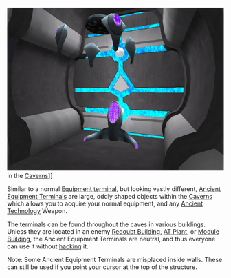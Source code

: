 ![](../images/AncientEquipmentTerminal.jpg "fig:AncientEquipmentTerminal.jpg") in
the [Caverns](../locations/Caverns.md)\]\]

Similar to a normal [Equipment terminal](Equipment_Terminal.md),
but looking vastly different, [Ancient Equipment
Terminals](Ancient_Equipment_Terminal.md) are large, oddly
shaped objects within the [Caverns](Core_Combat.md) which allows
you to acquire your normal equipment, and any [Ancient
Technology](../terminology/Ancient_Technology.md) Weapon.

The terminals can be found throughout the caves in various buildings.
Unless they are located in an enemy [Redoubt
Building](../locations/Redoubt_Building.md), [AT Plant](../locations/AT_Plant.md),
or [Module Building](../locations/Module_Building.md), the Ancient Equipment
Terminals are neutral, and thus everyone can use it without
[hacking](../terminology/Hack.md) it.

Note: Some Ancient Equipment Terminals are misplaced inside walls. These
can still be used if you point your cursor at the top of the structure.

<!--[Category:Game Items](../Category:Game_Items.md)-->
